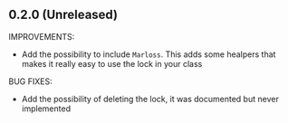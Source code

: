 ## 0.2.0 (Unreleased)

IMPROVEMENTS:

* Add the possibility to include `Marloss`. This adds some healpers that makes it really easy to use the lock in your class

BUG FIXES:

* Add the possibility of deleting the lock, it was documented but never implemented
